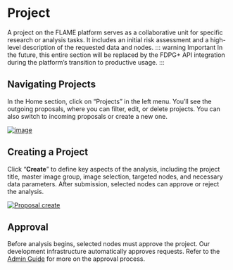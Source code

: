 # Project
A project on the FLAME platform serves as a collaborative unit for specific research or analysis tasks.
It includes an initial risk assessment and a high-level description of the requested data and nodes.
::: warning Important
In the future, this entire section will be replaced by the FDPG+ API integration during the platform’s transition to productive usage.
:::

## Navigating Projects
In the Home section, click on “Projects” in the left menu. You’ll see the outgoing proposals, where you can filter, edit, or delete projects.
You can also switch to incoming proposals or create a new one.

[![image](/images/ui_images/hub_proposal.png)](/images/ui_images/hub_proposal.png)

## Creating a Project
Click “**Create**” to define key aspects of the analysis, including the project title, master image group, image selection,
targeted nodes, and necessary data parameters. After submission, selected nodes can approve or reject the analysis.


[![Proposal create](/images/ui_images/hub_proposal_create.png)](/images/ui_images/hub_proposal_create.png)

##  Approval
Before analysis begins, selected nodes must approve the project. Our development infrastructure automatically approves requests.
Refer to the [Admin Guide](../admin/reviewing.md) for more on the approval process.

